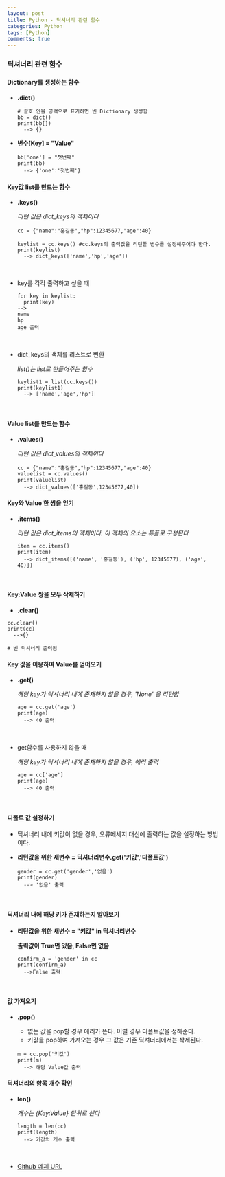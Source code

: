 ```yaml
---
layout: post
title: Python - 딕셔너리 관련 함수 
categories: Python
tags: [Python]
comments: true
---
```


### 딕셔너리 관련 함수

#### Dictionary를 생성하는 함수 

- **.dict()**

  ```
  # 괄호 안을 공백으로 표기하면 빈 Dictionary 생성함
  bb = dict()
  print(bb[])
  	--> {}
  ```

- **변수[Key] = "Value"**

  ```
  bb['one'] = "첫번째"
  print(bb)
  	--> {'one':'첫번째'}
  ```



#### Key값 list를 만드는 함수 

- **.keys()**

  *리턴 값은 dict_keys의 객체이다*

  ```
  cc = {"name":"홍길동","hp":12345677,"age":40}

  keylist = cc.keys() #cc.keys의 출력값을 리턴할 변수를 설정해주어야 한다.
  print(keylist)
  	--> dict_keys(['name','hp','age'])
  ```

  ​

- key를 각각 출력하고 싶을 때

  ```
  for key in keylist:
  	print(key)
  -->
  name
  hp
  age 출력
  ```

  ​

- dict_keys의 객체를 리스트로 변환 

  *list()는 list로 만들어주는 함수*

  ```
  keylist1 = list(cc.keys())
  print(keylist1)
  	--> ['name','age','hp']
  ```

  ​

#### Value list를 만드는 함수 

- **.values()**

  *리턴 값은 dict_values의 객체이다*

  ```
  cc = {"name":"홍길동","hp":12345677,"age":40}
  valuelist = cc.values()
  print(valuelist)
  	--> dict_values(['홍길동',12345677,40])
  ```



#### Key와 Value 한 쌍을 얻기

- **.items()**

  *리턴 값은 dict_items의 객체이다. 이 객체의 요소는 튜플로 구성된다*

  ```
  item = cc.items()
  print(item)
  	--> dict_items([('name', '홍길동'), ('hp', 12345677), ('age', 40)])
  ```

  ​

#### Key:Value 쌍을 모두 삭제하기

-  **.clear()**

  ```
  cc.clear()
  print(cc)
  	-->{}

  # 빈 딕셔너리 출력됨
  ```



#### Key 값을 이용하여 Value를 얻어오기 

- **.get()**

  *해당 key가 딕셔너리 내에 존재하지 않을 경우, 'None' 을 리턴함*

  ```
  age = cc.get('age')
  print(age)
  	--> 40 출력
  ```

  ​

- get함수를 사용하지 않을 때

  *해당 key가 딕셔너리 내에 존재하지 않을 경우, 에러 출력*

  ```
  age = cc['age']
  print(age)
  	--> 40 출력
  ```

  ​

#### 디폴트 값 설정하기

- 딕셔너리 내에 키값이 없을 경우, 오류메세지 대신에 출력하는 값을 설정하는 방법이다.

- **리턴값을 위한 새변수 = 딕셔너리변수.get('키값','디폴트값')**

  ```
  gender = cc.get('gender','없음')
  print(gender)
  	--> '없음' 출력
  ```

  ​

#### 딕셔너리 내에 해당 키가 존재하는지 알아보기

- **리턴값을 위한 새변수 = "키값" in 딕셔너리변수**

  **출력값이 True면 있음, False면 없음**

  ```
  confirm_a = 'gender' in cc
  print(confirm_a)
  	-->False 출력
  ```

  ​

#### 값 가져오기

- **.pop()**

  - 없는 값을 pop할 경우 에러가 뜬다. 이럴 경우 디폴트값을 정해준다.
  - 키값을 pop하여 가져오는 경우 그 값은 기존 딕셔너리에서는 삭제된다. 

  ```
  m = cc.pop('키값')
  print(m)
  	--> 해당 Value값 출력
  ```



#### 딕셔너리의 항목 개수 확인

- **len()**

  *개수는 {Key:Value} 단위로 센다*

  ```
  length = len(cc)
  print(length)
  	--> 키값의 개수 출력
  ```

  ​



- [Github 예제 URL](https://github.com/DongmeeKim/Python-Study/blob/master/dictionary%20set/dictionary.py)

